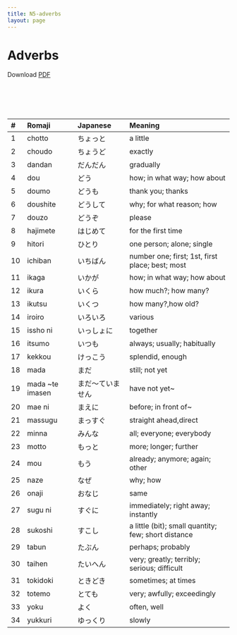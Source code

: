 ```yaml
---
title: N5-adverbs
layout: page
---
```


# Adverbs
Download [PDF](./pdf/N5-adverbs.pdf)

# &nbsp;

| **#** | **Romaji**      | **Japanese**     | **Meaning**                                         |
|:-------|:-----------------|:------------------|:-----------------------------------------------------|
| 1     | chotto          | ちょっと         | a little                                            |
| 2     | choudo          | ちょうど         | exactly                                             |
| 3     | dandan          | だんだん         | gradually                                           |
| 4     | dou             | どう             | how; in what way; how about                         |
| 5     | doumo           | どうも           | thank you; thanks                                   |
| 6     | doushite        | どうして         | why; for what reason; how                           |
| 7     | douzo           | どうぞ           | please                                              |
| 8     | hajimete        | はじめて         | for the first time                                  |
| 9     | hitori          | ひとり           | one person; alone; single                           |
| 10    | ichiban         | いちばん         | number one; first; 1st, first place; best; most     |
| 11    | ikaga           | いかが           | how; in what way; how about                         |
| 12    | ikura           | いくら           | how much?; how many?                                |
| 13    | ikutsu          | いくつ           | how many?,how old?                                  |
| 14    | iroiro          | いろいろ         | various                                             |
| 15    | issho ni        | いっしょに       | together                                            |
| 16    | itsumo          | いつも           | always; usually; habitually                         |
| 17    | kekkou          | けっこう         | splendid, enough                                    |
| 18    | mada            | まだ             | still; not yet                                      |
| 19    | mada ~te imasen | まだ～ていません | have not yet~                                       |
| 20    | mae ni          | まえに           | before; in front of~                                |
| 21    | massugu         | まっすぐ         | straight ahead,direct                               |
| 22    | minna           | みんな           | all; everyone; everybody                            |
| 23    | motto           | もっと           | more; longer; further                               |
| 24    | mou             | もう             | already; anymore; again; other                      |
| 25    | naze            | なぜ             | why; how                                            |
| 26    | onaji           | おなじ           | same                                                |
| 27    | sugu ni         | すぐに           | immediately; right away; instantly                  |
| 28    | sukoshi         | すこし           | a little (bit); small quantity; few; short distance |
| 29    | tabun           | たぶん           | perhaps; probably                                   |
| 30    | taihen          | たいへん         | very; greatly; terribly; serious; difficult         |
| 31    | tokidoki        | ときどき         | sometimes; at times                                 |
| 32    | totemo          | とても           | very; awfully; exceedingly                          |
| 33    | yoku            | よく             | often, well                                         |
| 34    | yukkuri         | ゆっくり         | slowly                                              |